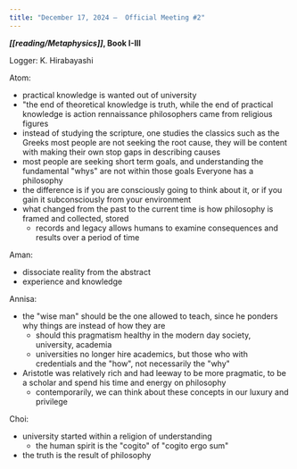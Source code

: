 ```yaml
---
title: "December 17, 2024 —  Official Meeting #2"
---
```


***[[reading/Metaphysics]]*, Book I-III**

Logger: K. Hirabayashi

Atom:
- practical knowledge is wanted out of university
- "the end of theoretical knowledge is truth, while the end of practical knowledge is action
rennaissance philosophers came from religious figures
- instead of studying the scripture, one studies the classics such as the Greeks
most people are not seeking the root cause, they will be content with making their own stop gaps in describing causes
- most people are seeking short term goals, and understanding the fundamental "whys" are not within those goals
Everyone has a philosophy
- the difference is if you are consciously going to think about it, or if you gain it subconsciously from your environment
- what changed from the past to the current time is how philosophy is framed and collected, stored
  - records and legacy allows humans to examine consequences and results over a period of time

Aman:
- dissociate reality from the abstract
- experience and knowledge

Annisa:
- the "wise man" should be the one allowed to teach, since he ponders why things are instead of how they are
  - should this pragmatism healthy in the modern day society, university, academia
  - universities no longer hire academics, but those who with credentials and the "how", not necessarily the "why"
- Aristotle was relatively rich and had leeway to be more pragmatic, to be a scholar and spend his time and energy on philosophy
  - contemporarily, we can think about these concepts in our luxury and privilege

Choi:
- university started within a religion of understanding 
  - the human spirit is the "cogito" of "cogito ergo sum"
- the truth is the result of philosophy
